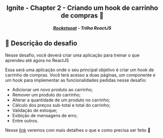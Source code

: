 <h2 align="center">Ignite - Chapter 2 - Criando um hook de carrinho de compras 🚀</h2>
<h5 align="center"><a href="https://rocketseat.com.br/" >Rocketseat</a> - Trilha ReactJS</h5>

## :memo: Descrição do desafio

Nesse desafio, você deverá criar uma aplicação para treinar o que aprendeu até agora no ReactJS

Essa será uma aplicação onde o seu principal objetivo é criar um hook de carrinho de compras. Você terá acesso a duas páginas, um componente e um hook para implementar as funcionalidades pedidas nesse desafio:

- Adicionar um novo produto ao carrinho;
- Remover um produto do carrinho;
- Alterar a quantidade de um produto no carrinho;
- Cálculo dos preços sub-total e total do carrinho;
- Validação de estoque;
- Exibição de mensagens de erro;
- Entre outros.

Nesse [link](https://www.notion.so/Desafio-01-Criando-um-hook-de-carrinho-de-compras-5769216778794019a83f544e79167b12) veremos com mais detalhes o que e como precisa ser feito 🚀

